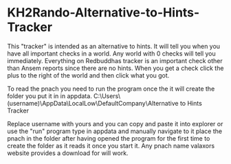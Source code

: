 # KH2Rando-Alternative-to-Hints-Tracker
This "tracker" is intended as an alternative to hints. It will tell you when you have all important checks in a world. Any world with 0 checks will tell you immediately.
Everything on Redbuddhas tracker is an important check other than Ansem reports since there are no hints. When you get a check click the plus to the right of the world and then click what you got. 

To read the pnach you need to run the program once the it will create the folder you put it in in appdata.
C:\Users\\(username)\AppData\LocalLow\DefaultCompany\Alternative to Hints Tracker

Replace username with yours and you can copy and paste it into explorer or use the "run" program type in appdata and manually navigate to it place the pnach in the folder after having opened the program for the first time to create the folder as it reads it once you start it. Any pnach name valaxors website provides a download for will work.
